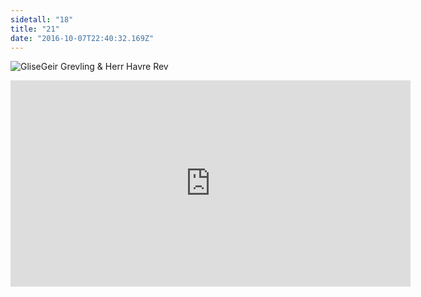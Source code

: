 ```yaml
---
sidetall: "18"
title: "21"
date: "2016-10-07T22:40:32.169Z"
---
```


![GliseGeir Grevling & Herr Havre Rev](./18.png)





<iframe src="https://docs.google.com/forms/d/e/1FAIpQLSdaU1qxlU76iRXUClnxtVycECOt0wqjnCQ8tT6mIzPJxbwDUg/viewform?embedded=true" width="640" height="330" frameborder="0" marginheight="0" marginwidth="0">Loading...</iframe>
